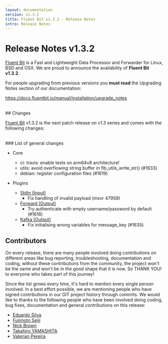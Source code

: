 ```yaml
---
layout: documentation
version: v1.3.2
title: Fluent Bit v1.3.2 - Release Notes
intro: Release Notes
---
```


# Release Notes v1.3.2

[Fluent Bit](http://fluentbit.io) is a Fast and Lightweight Data Processor and Forwarder for Linux, BSD and OSX. We are proud to announce the availability of __Fluent Bit v1.3.2__.

For people upgrading from previous versions you __must read__ the Upgrading Notes section of our documentation:

https://docs.fluentbit.io/manual/installation/upgrade_notes

<br>
## Changes

[Fluent Bit](https://fluentbit.io) v1.3.2 is the next patch release on v1.3 series and comes with the following changes:

<br>
### List of general changes

 - Core
   - ci: travis: enable tests on arm64v8 architecture!
   - utils: avoid overflowing string buffer in flb_utils_write_str() (#1633)
   - debian: register configuration files (#1619)

 - Plugins
   - [Stdin (Input)](https://docs.fluentbit.io/manual/input/stdin/)
      - Fix handling of invalid payload (msvr 47959)
   - [Forward (Output)](https://docs.fluentbit.io/manual/output/forward/)
      - Try authenticate with empty username/password by default (#1616)
   - [Kafka (Output)](https://docs.fluentbit.io/manual/output/kafka/)
      - Fix initialising wrong variables for message_key (#1635)

## Contributors

On every release, there are many people involved doing contributions on different areas like bug reporting, troubleshooting, documentation and coding, without these contributions from the community, the project won't be the same and won't be in the good shape that it is now. So THANK YOU! to everyone who takes part of this journey!

Since the list grows every time, it's hard to mention every single person involved. In a best effort possible, we are mentioning people who have signed contributions in our GIT project history through commits. We would like to thanks to the following people who have been involved doing coding, bug fixes, documentation and general contributions on this release:

- [Eduardo Silva](https://github.com/edsiper)
- [Fujimoto Seiji](https://github.com/fujimotos)
- [Nick Brown](https://github.com/nickbroon)
- [Takahiro YAMASHITA](https://github.com/nokute78)
- [Valerian Pereira](https://github.com/valerianpereira)
